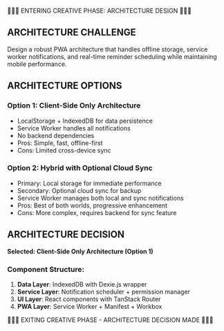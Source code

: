 🎨🎨🎨 ENTERING CREATIVE PHASE: ARCHITECTURE DESIGN 🎨🎨🎨

## ARCHITECTURE CHALLENGE
Design a robust PWA architecture that handles offline storage, service worker notifications, and real-time reminder scheduling while maintaining mobile performance.

## ARCHITECTURE OPTIONS

### Option 1: Client-Side Only Architecture
- LocalStorage + IndexedDB for data persistence
- Service Worker handles all notifications
- No backend dependencies
- Pros: Simple, fast, offline-first
- Cons: Limited cross-device sync

### Option 2: Hybrid with Optional Cloud Sync
- Primary: Local storage for immediate performance
- Secondary: Optional cloud sync for backup
- Service Worker manages both local and sync notifications
- Pros: Best of both worlds, progressive enhancement
- Cons: More complex, requires backend for sync feature

## ARCHITECTURE DECISION
**Selected: Client-Side Only Architecture (Option 1)**

### Component Structure:
1. **Data Layer**: IndexedDB with Dexie.js wrapper
2. **Service Layer**: Notification scheduler + permission manager
3. **UI Layer**: React components with TanStack Router
4. **PWA Layer**: Service Worker + Manifest + Workbox

🎨🎨🎨 EXITING CREATIVE PHASE - ARCHITECTURE DECISION MADE 🎨🎨🎨
